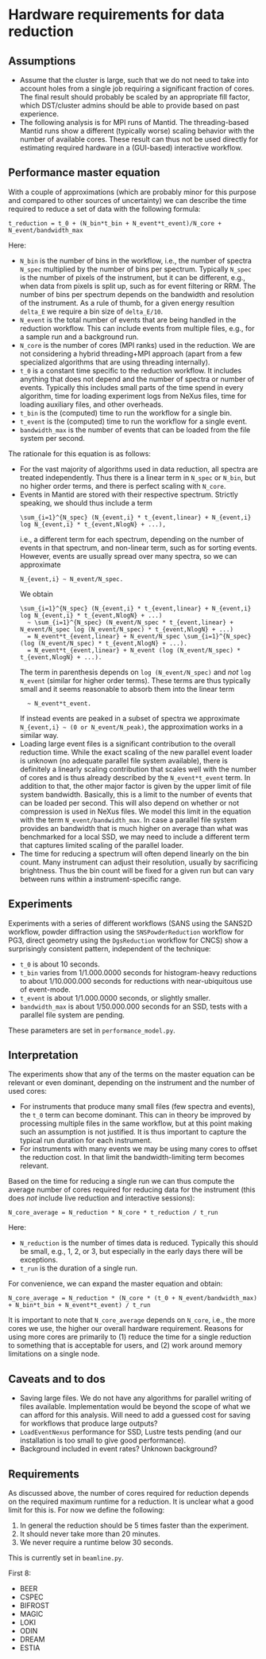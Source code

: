 # Hardware requirements for data reduction

## Assumptions

- Assume that the cluster is large, such that we do not need to take into account holes from a single job requiring a significant fraction of cores.
  The final result should probably be scaled by an appropriate fill factor, which DST/cluster admins should be able to provide based on past experience.
- The following analysis is for MPI runs of Mantid.
  The threading-based Mantid runs show a different (typically worse) scaling behavior with the number of available cores.
  These result can thus not be used directly for estimating required hardware in a (GUI-based) interactive workflow.

## Performance master equation

With a couple of approximations (which are probably minor for this purpose and compared to other sources of uncertainty) we can describe the time required to reduce a set of data with the following formula:

```
t_reduction = t_0 + (N_bin*t_bin + N_event*t_event)/N_core + N_event/bandwidth_max
```

Here:

- `N_bin` is the number of bins in the workflow, i.e., the number of spectra `N_spec` multiplied by the number of bins per spectrum.
  Typically `N_spec` is the number of pixels of the instrument, but it can be different, e.g., when data from pixels is split up, such as for event filtering or RRM.
  The number of bins per spectrum depends on the bandwidth and resolution of the instrument.
  As a rule of thumb, for a given energy resultion `delta_E` we require a bin size of `delta_E/10`.
- `N_event` is the total number of events that are being handled in the reduction workflow.
  This can include events from multiple files, e.g., for a sample run and a background run.
- `N_core` is the number of cores (MPI ranks) used in the reduction.
  We are not considering a hybrid threading+MPI approach (apart from a few specialized algorithms that are using threading internally).
- `t_0` is a constant time specific to the reduction workflow.
  It includes anything that does not depend and the number of spectra or number of events.
  Typically this includes small parts of the time spend in every algorithm, time for loading experiment logs from NeXus files, time for loading auxiliary files, and other overheads.
- `t_bin` is the (computed) time to run the workflow for a single bin.
- `t_event` is the (computed) time to run the workflow for a single event.
- `bandwidth_max` is the number of events that can be loaded from the file system per second.

The rationale for this equation is as follows:

- For the vast majority of algorithms used in data reduction, all spectra are treated independently.
  Thus there is a linear term in `N_spec` or `N_bin`, but no higher order terms, and there is perfect scaling with `N_core`.
- Events in Mantid are stored with their respective spectrum.
  Strictly speaking, we should thus include a term
  ```
  \sum_{i=1}^{N_spec} (N_{event,i} * t_{event,linear} + N_{event,i} log N_{event,i} * t_{event,NlogN} + ...),
  ```
  i.e., a different term for each spectrum, depending on the number of events in that spectrum, and non-linear term, such as for sorting events.
  However, events are usually spread over many spectra, so we can approximate
  ```
  N_{event,i} ~ N_event/N_spec.
  ```
  We obtain
  ```
  \sum_{i=1}^{N_spec} (N_{event,i} * t_{event,linear} + N_{event,i} log N_{event,i} * t_{event,NlogN} + ...)
    ~ \sum_{i=1}^{N_spec} (N_event/N_spec * t_{event,linear} + N_event/N_spec log (N_event/N_spec) * t_{event,NlogN} + ...)
    = N_event*t_{event,linear} + N_event/N_spec \sum_{i=1}^{N_spec} (log (N_event/N_spec) * t_{event,NlogN} + ...).
    = N_event*t_{event,linear} + N_event (log (N_event/N_spec) * t_{event,NlogN} + ...).
  ```
  The term in parenthesis depends on `log (N_event/N_spec)` and *not* `log N_event` (similar for higher order terms).
  These terms are thus typically small and it seems reasonable to absorb them into the linear term
  ```
    ~ N_event*t_event.
  ```
  If instead events are peaked in a subset of spectra we approximate `N_{event,i} ~ (0 or N_event/N_peak)`, the approximation works in a similar way.
- Loading large event files is a significant contribution to the overall reduction time.
  While the exact scaling of the new parallel event loader is unknown (no adequate parallel file system available), there is definitely a linearly scaling contribution that scales well with the number of cores and is thus already described by the `N_event*t_event` term.
  In addition to that, the other major factor is given by the upper limit of file system bandwidth.
  Basically, this is a limit to the number of events that can be loaded per second.
  This will also depend on whether or not compression is used in NeXus files.
  We model this limit in the equation with the term `N_event/bandwidth_max`.
  In case a parallel file system provides an bandwidth that is much higher on average than what was benchmarked for a local SSD, we may need to include a different term that captures limited scaling of the parallel loader.
- The time for reducing a spectrum will often depend linearly on the bin count.
  Many instrument can adjust their resolution, usually by sacrificing brightness.
  Thus the bin count will be fixed for a given run but can vary between runs within a instrument-specific range.

## Experiments

Experiments with a series of different workflows (SANS using the SANS2D workflow, powder diffraction using the `SNSPowderReduction` workflow for PG3, direct geometry using the `DgsReduction` workflow for CNCS) show a surprisingly consistent pattern, independent of the technique:

- `t_0` is about 10 seconds.
- `t_bin` varies from 1/1.000.0000 seconds for histogram-heavy reductions to about 1/10.000.000 seconds for reductions with near-ubiquitous use of event-mode.
- `t_event` is about 1/1.000.0000 seconds, or slightly smaller.
- `bandwidth_max` is about 1/50.000.000 seconds for an SSD, tests with a parallel file system are pending.

These parameters are set in `performance_model.py`.

## Interpretation

The experiments show that any of the terms on the master equation can be relevant or even dominant, depending on the instrument and the number of used cores:

- For instruments that produce many small files (few spectra and events), the `t_0` term can become dominant.
  This can in theory be improved by processing multiple files in the same workflow, but at this point making such an assumption is not justified.
  It is thus important to capture the typical run duration for each instrument.
- For instruments with many events we may be using many cores to offset the reduction cost.
  In that limit the bandwidth-limiting term becomes relevant.

Based on the time for reducing a single run we can thus compute the average number of cores required for reducing data for the instrument (this does *not* include live reduction and interactive sessions):

```
N_core_average = N_reduction * N_core * t_reduction / t_run
```

Here:

- `N_reduction` is the number of times data is reduced.
  Typically this should be small, e.g., 1, 2, or 3, but especially in the early days there will be exceptions.
- `t_run` is the duration of a single run.

For convenience, we can expand the master equation and obtain:

```
N_core_average = N_reduction * (N_core * (t_0 + N_event/bandwidth_max) + N_bin*t_bin + N_event*t_event) / t_run
```

It is important to note that `N_core_average` depends on `N_core`, i.e., the more cores we use, the higher our overall hardware requirement.
Reasons for using more cores are primarily to (1) reduce the time for a single reduction to something that is acceptable for users, and (2) work around memory limitations on a single node.

## Caveats and to dos

- Saving large files.
  We do not have any algorithms for parallel writing of files available.
  Implementation would be beyond the scope of what we can afford for this analysis.
  Will need to add a guessed cost for saving for workflows that produce large outputs?
- `LoadEventNexus` performance for SSD, Lustre tests pending (and our installation is too small to give good performance).
- Background included in event rates?
  Unknown background?

## Requirements

As discussed above, the number of cores required for reduction depends on the required maximum runtime for a reduction.
It is unclear what a good limit for this is.
For now we define the following:

1. In general the reduction should be 5 times faster than the experiment.
1. It should never take more than 20 minutes.
1. We never require a runtime below 30 seconds.

This is currently set in `beamline.py`.

First 8:
- BEER
- CSPEC
- BIFROST
- MAGIC
- LOKI
- ODIN
- DREAM
- ESTIA
